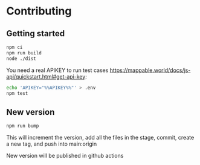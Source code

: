 # Contributing

## Getting started

```sh
npm ci
npm run build
node ./dist
```

You need a real APIKEY to run test cases https://mappable.world/docs/js-api/quickstart.html#get-api-key:

```sh
echo 'APIKEY="%%APIKEY%%"' > .env
npm test
```

## New version

```sh
npm run bump
```

This will increment the version, add all the files in the stage,
commit, create a new tag, and push into main:origin

New version will be published in github actions
